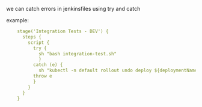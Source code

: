 
we can catch errors in jenkinsfiles
using try and catch

example:
```yaml
    stage('Integration Tests - DEV') {
      steps {
        script {
          try {
            sh "bash integration-test.sh"
            }
          catch (e) {
            sh "kubectl -n default rollout undo deploy ${deploymentName}"
          throw e
          }
        }
      }
    }
```

